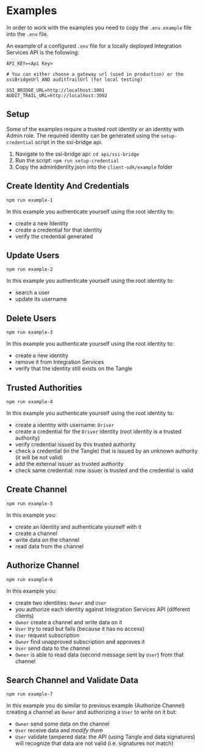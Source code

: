 # Examples

In order to work with the examples you need to copy the `.env.example` file into the `.env` file.

An example of a configured `.env` file for a locally deployed Integration Services API is the following:

```
API_KEY=<Api Key>

# You can either choose a gateway url (used in production) or the ssiBridgeUrl AND auditTrailUrl (for local testing)

SSI_BRIDGE_URL=http://localhost:3001
AUDIT_TRAIL_URL=http://localhost:3002

```

## Setup

Some of the examples require a trusted root identity or an identity with Admin role.
The required identity can be generated using the `setup-credential` script in the ssi-bridge api.

1. Navigate to the ssi-bridge api: `cd api/ssi-bridge`
2. Run the script: `npm run setup-credential`
3. Copy the adminIdentity.json into the `client-sdk/example` folder

## Create Identity And Credentials

`npm run example-1`

In this example you authenticate yourself using the root identity to:

- create a new Identity
- create a credential for that identity
- verify the credential generated

## Update Users

`npm run example-2`

In this example you authenticate yourself using the root identity to:

- search a user
- update its username

## Delete Users

`npm run example-3`

In this example you authenticate yourself using the root identity to:

- create a new identity
- remove it from Integration Services
- verify that the identity still exists on the Tangle

## Trusted Authorities

`npm run example-4`

In this example you authenticate yourself using the root identity to:

- create a identity with username: `Driver`
- create a credential for the `Driver` identity (root identity is a trusted authority)
- verify credential issued by this trusted authority
- check a credential (in the Tangle) that is issued by an unknown authority (it will be not valid)
- add the external issuer as trusted authority
- check same credential: now issuer is trusted and the credential is valid

## Create Channel

`npm run example-5`

In this example you:

- create an Identity and authenticate yourself with it
- create a channel
- write data on the channel
- read data from the channel

## Authorize Channel

`npm run example-6`

In this example you:

- create two identities: `Owner` and `User`
- you authorize each identity against Integration Services API (different clients)
- `Owner` create a channel and write data on it
- `User` try to read but fails (because it has no access)
- `User` request subscription
- `Owner` find unapproved subscription and approves it
- `User` send data to the channel
- `Owner` is able to read data (second message sent by `User`) from that channel

## Search Channel and Validate Data

`npm run example-7`

In this example you do similar to previous example (Authorize Channel) creating a channel as `Owner` and authorizing a `User` to write on it but:

- `Owner` send some data on the channel
- `User` receive data and _modify them_
- `User` validate tampered data: the API (using Tangle and data signatures) will recognize that data are not valid (i.e. signatures not match)
